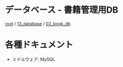 # データベース - 書籍管理用DB

[root](./../../../README.md) 
/ [13_database](./../README.md) 
/ [02_book_db](./README.md)

# 各種ドキュメント

* ミドルウェア: MySQL
